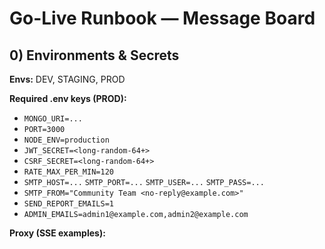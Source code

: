 # Go-Live Runbook — Message Board

## 0) Environments & Secrets
**Envs:** DEV, STAGING, PROD

**Required .env keys (PROD):**
- `MONGO_URI=...`
- `PORT=3000`
- `NODE_ENV=production`
- `JWT_SECRET=<long-random-64+>`
- `CSRF_SECRET=<long-random-64+>`
- `RATE_MAX_PER_MIN=120`
- `SMTP_HOST=...` `SMTP_PORT=...` `SMTP_USER=...` `SMTP_PASS=...`
- `SMTP_FROM="Community Team <no-reply@example.com>"`
- `SEND_REPORT_EMAILS=1`
- `ADMIN_EMAILS=admin1@example.com,admin2@example.com`

**Proxy (SSE examples):**

